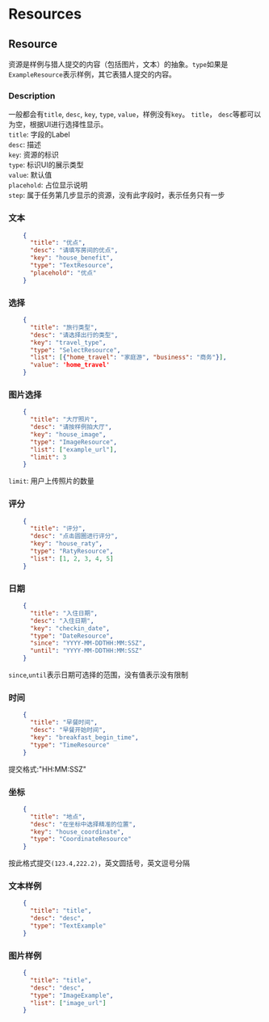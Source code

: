 # Resources

## Resource

资源是样例与猎人提交的内容（包括图片，文本）的抽象。`type`如果是`ExampleResource`表示样例，其它表猎人提交的内容。 

### Description
一般都会有`title`, `desc`, `key`, `type`, `value`，样例没有`key`。 `title`， `desc`等都可以为空，根据UI进行选择性显示。  
`title`: 字段的Label  
`desc`: 描述  
`key`: 资源的标识  
`type`: 标识UI的展示类型  
`value`: 默认值  
`placehold`: 占位显示说明  
`step`: 属于任务第几步显示的资源，没有此字段时，表示任务只有一步  

### 文本

```json
    {
      "title": "优点",
      "desc": "请填写房间的优点",
      "key": "house_benefit",
      "type": "TextResource",
      "placehold": "优点"
    }
```

### 选择

```json
    {
      "title": "旅行类型",
      "desc": "请选择出行的类型",
      "key": "travel_type",
      "type": "SelectResource",
      "list": [{"home_travel": "家庭游", "business": "商务"}],
      "value": 'home_travel'
    }
```

### 图片选择

```json
    {
      "title": "大厅照片",
      "desc": "请按样例拍大厅",
      "key": "house_image",
      "type": "ImageResource",
      "list": ["example_url"],
      "limit": 3
    }
```
`limit`: 用户上传照片的数量

### 评分
```json
    {
      "title": "评分",
      "desc": "点击圆圈进行评分",
      "key": "house_raty",
      "type": "RatyResource",
      "list": [1, 2, 3, 4, 5]
    }
```

### 日期
```json
    {
      "title": "入住日期",
      "desc": "入住日期",
      "key": "checkin_date",
      "type": "DateResource",
      "since": "YYYY-MM-DDTHH:MM:SSZ",
      "until": "YYYY-MM-DDTHH:MM:SSZ"
    }
```
`since`,`until`表示日期可选择的范围，没有值表示没有限制

### 时间
```json
    {
      "title": "早餐时间",
      "desc": "早餐开始时间",
      "key": "breakfast_begin_time",
      "type": "TimeResource"
    }
```
提交格式:"HH:MM:SSZ"


### 坐标
```json
    {
      "title": "地点",
      "desc": "在坐标中选择精准的位置",
      "key": "house_coordinate",
      "type": "CoordinateResource"
    }
```
按此格式提交`(123.4,222.2)`，英文圆括号，英文逗号分隔

### 文本样例
```json
    {
      "title": "title",
      "desc": "desc",
      "type": "TextExample"
    }
```

### 图片样例
```json
    {
      "title": "title",
      "desc": "desc",
      "type": "ImageExample",
      "list": ["image_url"]
    }
```


